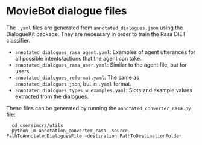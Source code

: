 # MovieBot dialogue files

 The `.yaml` files are generated from `annotated_dialogues.json` using the DialogueKit package. They are necessary in order to train the Rasa DIET classifier. 

   - `annotated_dialogues_rasa_agent.yaml`: Examples of agent utterances for all possible intents/actions that the agent can take.
   - `annotated_dialogues_rasa_user.yaml`: Similar to the agent file, but for users.
   - `annotated_dialogues_reformat.yaml`: The same as `annotated_dialogues.json`, but in `.yaml` format.
   - `annotated_dialogues_types_w_examples.yaml`: Slots and example values extracted from the dialogues.

 These files can be generated by running the `annotated_converter_rasa.py` file:
 ```shell
   cd usersimcrs/utils
   python -m annotation_converter_rasa -source PathToAnnotatedDialoguesFile -destination PathToDestinationFolder
 ``` 
 